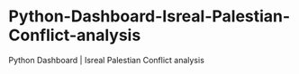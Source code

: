 # Python-Dashboard-Isreal-Palestian-Conflict-analysis
Python Dashboard | Isreal Palestian Conflict analysis
